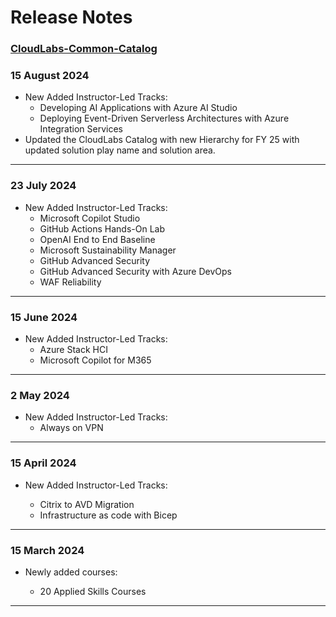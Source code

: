 # Release Notes

### [CloudLabs-Common-Catalog](https://spektrasystems-my.sharepoint.com/:b:/p/keerthana_ganji/EeU_Qkm9GGlJvdJouTVHuI8BoOmb7-n9EpXk29uCaE7RZA?e=hGfwoX)

### 15 August 2024

  * New Added Instructor-Led Tracks:
     * Developing AI Applications with Azure AI Studio 
     * Deploying Event-Driven Serverless Architectures with Azure Integration Services
  * Updated the CloudLabs Catalog with new Hierarchy for FY 25 with updated solution play name and solution area.

-----------------
### 23 July 2024

  * New Added Instructor-Led Tracks:
     * Microsoft Copilot Studio
     * GitHub Actions Hands-On Lab
     * OpenAI End to End Baseline
     * Microsoft Sustainability Manager
     * GitHub Advanced Security
     * GitHub Advanced Security with Azure DevOps
     * WAF Reliability

-----------------
### 15 June 2024

  * New Added Instructor-Led Tracks:
     * Azure Stack HCI
     * Microsoft Copilot for M365

-----------------
### 2 May 2024

  * New Added Instructor-Led Tracks:
     * Always on VPN

-----------------
### 15 April 2024

  * New Added Instructor-Led Tracks:

    * Citrix to AVD Migration
    * Infrastructure as code with Bicep

-----------------
### 15 March 2024
    
  * Newly added courses:

    * 20 Applied Skills Courses

-----------------
